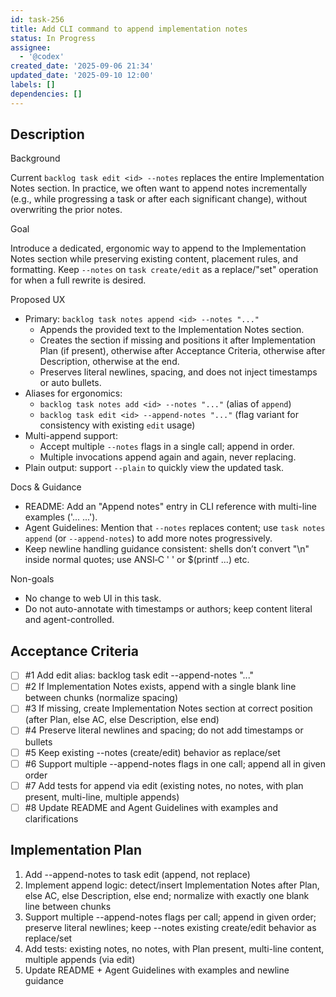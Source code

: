 ```yaml
---
id: task-256
title: Add CLI command to append implementation notes
status: In Progress
assignee:
  - '@codex'
created_date: '2025-09-06 21:34'
updated_date: '2025-09-10 12:00'
labels: []
dependencies: []
---
```


## Description

Background

Current `backlog task edit <id> --notes` replaces the entire Implementation Notes section. In practice, we often want to append notes incrementally (e.g., while progressing a task or after each significant change), without overwriting the prior notes.

Goal

Introduce a dedicated, ergonomic way to append to the Implementation Notes section while preserving existing content, placement rules, and formatting. Keep `--notes` on `task create/edit` as a replace/"set" operation for when a full rewrite is desired.

Proposed UX

- Primary: `backlog task notes append <id> --notes "..."`
  - Appends the provided text to the Implementation Notes section.
  - Creates the section if missing and positions it after Implementation Plan (if present), otherwise after Acceptance Criteria, otherwise after Description, otherwise at the end.
  - Preserves literal newlines, spacing, and does not inject timestamps or auto bullets.
- Aliases for ergonomics:
  - `backlog task notes add <id> --notes "..."` (alias of `append`)
  - `backlog task edit <id> --append-notes "..."` (flag variant for consistency with existing `edit` usage)
- Multi-append support:
  - Accept multiple `--notes` flags in a single call; append in order.
  - Multiple invocations append again and again, never replacing.
- Plain output: support `--plain` to quickly view the updated task.

Docs & Guidance

- README: Add an "Append notes" entry in CLI reference with multi-line examples ('...
...').
- Agent Guidelines: Mention that `--notes` replaces content; use `task notes append` (or `--append-notes`) to add more notes progressively.
- Keep newline handling guidance consistent: shells don’t convert "\n" inside normal quotes; use ANSI‑C '
' or $(printf ...) etc.

Non-goals

- No change to web UI in this task.
- Do not auto-annotate with timestamps or authors; keep content literal and agent-controlled.

## Acceptance Criteria
<!-- AC:BEGIN -->
- [ ] #1 Add edit alias: backlog task edit <id> --append-notes "..."
- [ ] #2 If Implementation Notes exists, append with a single blank line between chunks (normalize spacing)
- [ ] #3 If missing, create Implementation Notes section at correct position (after Plan, else AC, else Description, else end)
- [ ] #4 Preserve literal newlines and spacing; do not add timestamps or bullets
- [ ] #5 Keep existing --notes (create/edit) behavior as replace/set
- [ ] #6 Support multiple --append-notes flags in one call; append all in given order
- [ ] #7 Add tests for append via edit (existing notes, no notes, with plan present, multi-line, multiple appends)
- [ ] #8 Update README and Agent Guidelines with examples and clarifications
<!-- AC:END -->


## Implementation Plan

1. Add --append-notes to task edit (append, not replace)
2. Implement append logic: detect/insert Implementation Notes after Plan, else AC, else Description, else end; normalize with exactly one blank line between chunks
3. Support multiple --append-notes flags per call; append in given order; preserve literal newlines; keep --notes existing create/edit behavior as replace/set
4. Add tests: existing notes, no notes, with Plan present, multi-line content, multiple appends (via edit)
5. Update README + Agent Guidelines with examples and newline guidance
